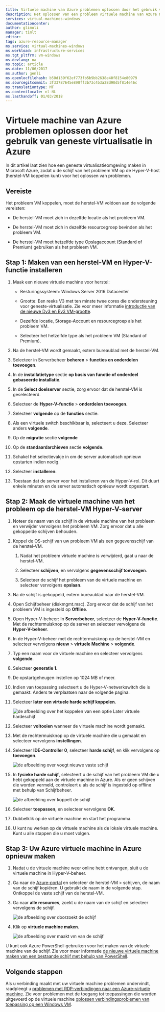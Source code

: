```yaml
---
title: Virtuele machine van Azure problemen oplossen door het gebruik van geneste virtualisatie in Azure | Microsoft Docs
description: Het oplossen van een probleem virtuele machine van Azure met behulp van geneste virtualisatie in Azure
services: virtual-machines-windows
documentationcenter: 
author: glimoli
manager: timlt
editor: 
tags: azure-resource-manager
ms.service: virtual-machines-windows
ms.workload: infrastructure-services
ms.tgt_pltfrm: vm-windows
ms.devlang: na
ms.topic: article
ms.date: 11/06/2017
ms.author: genli
ms.openlocfilehash: b50d139f62ef773fb5b9bb2638e40f8154e80979
ms.sourcegitcommit: 3f33787645e890ff3b73c4b3a28d90d5f814e46c
ms.translationtype: MT
ms.contentlocale: nl-NL
ms.lasthandoff: 01/03/2018
---
```

# <a name="troubleshoot-a-problem-azure-vm-by-using-nested-virtualization-in-azure"></a>Virtuele machine van Azure problemen oplossen door het gebruik van geneste virtualisatie in Azure

In dit artikel laat zien hoe een geneste virtualisatieomgeving maken in Microsoft Azure, zodat u de schijf van het probleem VM op de Hyper-V-host (herstel-VM koppelen kunt) voor het oplossen van problemen.

## <a name="prerequisite"></a>Vereiste

Het probleem VM koppelen, moet de herstel-VM voldoen aan de volgende vereisten:

-   De herstel-VM moet zich in dezelfde locatie als het probleem VM.

-   De herstel-VM moet zich in dezelfde resourcegroep bevinden als het probleem VM.

-   De herstel-VM moet hetzelfde type Opslagaccount (Standard of Premium) gebruiken als het probleem VM.

## <a name="step-1-create-a-recovery-vm-and-install-hyper-v-role"></a>Stap 1: Maken van een herstel-VM en Hyper-V-functie installeren

1.  Maak een nieuwe virtuele machine voor herstel:

    -  Besturingssysteem: Windows Server 2016 Datacenter

    -  Grootte: Een reeks V3 met ten minste twee cores die ondersteuning voor geneste-virtualisatie. Zie voor meer informatie [introductie van de nieuwe Dv3 en Ev3 VM-grootte](https://azure.microsoft.com/blog/introducing-the-new-dv3-and-ev3-vm-sizes/).

    -  Dezelfde locatie, Storage-Account en resourcegroep als het probleem VM.

    -  Selecteer het hetzelfde type als het probleem VM (Standard of Premium).

2.  Na de herstel-VM wordt gemaakt, extern bureaublad met de herstel-VM.

3.  Selecteer in Serverbeheer **beheren** > **functies en onderdelen toevoegen**.

4.  In de **installatietype** sectie **op basis van functie of onderdeel gebaseerde installatie**.

5.  In de **Select doelserver** sectie, zorg ervoor dat de herstel-VM is geselecteerd.

6.  Selecteer de **Hyper-V-functie** > **onderdelen toevoegen**.

7.  Selecteer **volgende** op de **functies** sectie.

8.  Als een virtuele switch beschikbaar is, selecteert u deze. Selecteer anders **volgende**.

9.  Op de **migratie** sectie **volgende**

10. Op de **standaardarchieven** sectie **volgende**.

11. Schakel het selectievakje in om de server automatisch opnieuw opstarten indien nodig.

12. Selecteer **installeren**.

13. Toestaan dat de server voor het installeren van de Hyper-V-rol. Dit duurt enkele minuten en de server automatisch opnieuw wordt opgestart.

## <a name="step-2-create-the-problem-vm-on-the-recovery-vms-hyper-v-server"></a>Stap 2: Maak de virtuele machine van het probleem op de herstel-VM Hyper-V-server

1.  Noteer de naam van de schijf in de virtuele machine van het probleem en verwijder vervolgens het probleem VM. Zorg ervoor dat u alle gekoppelde schijven behouden. 

2.  Koppel de OS-schijf van uw probleem VM als een gegevensschijf van de herstel-VM.

    1.  Nadat het probleem virtuele machine is verwijderd, gaat u naar de herstel-VM.

    2.  Selecteer **schijven**, en vervolgens **gegevensschijf toevoegen**.

    3.  Selecteer de schijf het probleem van de virtuele machine en selecteer vervolgens **opslaan**.

3.  Na de schijf is gekoppeld, extern bureaublad naar de herstel-VM.

4.  Open Schijfbeheer (diskmgmt.msc). Zorg ervoor dat de schijf van het probleem VM is ingesteld op **Offline**.

5.  Open Hyper-V-beheer: In **Serverbeheer**, selecteer de **Hyper-V-functie**. Met de rechtermuisknop op de server en selecteer vervolgens de **Hyper-V-beheer**.

6.  In de Hyper-V-beheer met de rechtermuisknop op de herstel-VM en selecteer vervolgens **nieuw** > **virtuele Machine** > **volgende**.

7.  Typ een naam voor de virtuele machine en selecteer vervolgens **volgende**.

8.  Selecteer **generatie 1**.

9.  De opstartgeheugen instellen op 1024 MB of meer.

10. Indien van toepassing selecteert u de Hyper-V-netwerkswitch die is gemaakt. Anders te verplaatsen naar de volgende pagina.

11. Selecteer **later een virtuele harde schijf koppelen**.

    ![de afbeelding over het koppelen van een optie Later virtuele hardeschijf](./media/troubleshoot-vm-by-use-nested-virtualization/attach-disk-later.png)

12. Selecteer **voltooien** wanneer de virtuele machine wordt gemaakt.

13. Met de rechtermuisknop op de virtuele machine die u gemaakt en selecteer vervolgens **instellingen**.

14. Selecteer **IDE-Controller 0**, selecteer **harde schijf**, en klik vervolgens op **toevoegen**.

    ![de afbeelding over voegt nieuwe vaste schijf](./media/troubleshoot-vm-by-use-nested-virtualization/create-new-drive.png)    

15. In **fysieke harde schijf**, selecteert u de schijf van het probleem VM die u hebt gekoppeld aan de virtuele machine in Azure. Als er geen schijven die worden vermeld, controleert u als de schijf is ingesteld op offline met behulp van Schijfbeheer.

    ![de afbeelding over koppelt de schijf](./media/troubleshoot-vm-by-use-nested-virtualization/mount-disk.png)  


17. Selecteer **toepassen**, en selecteer vervolgens **OK**.

18. Dubbelklik op de virtuele machine en start het programma.

19. U kunt nu werken op de virtuele machine als de lokale virtuele machine. Kunt u alle stappen die u moet volgen.

## <a name="step-3-re-create-your-azure-vm-in-azure"></a>Stap 3: Uw Azure virtuele machine in Azure opnieuw maken

1.  Nadat u de virtuele machine weer online hebt ontvangen, sluit u de virtuele machine in Hyper-V-beheer.

2.  Ga naar de [Azure-portal](https://portal.azure.com) en selecteer de herstel-VM > schijven, de naam van de schijf kopiëren. U gebruikt de naam in de volgende stap. Ontkoppel de vaste schijf van de herstel-VM.

3.  Ga naar **alle resources**, zoekt u de naam van de schijf en selecteer vervolgens de schijf.

     ![de afbeelding over doorzoekt de schijf](./media/troubleshoot-vm-by-use-nested-virtualization/search-disk.png)     

4. Klik op **virtuele machine maken**.

     ![de afbeelding over maakt vm van de schijf](./media/troubleshoot-vm-by-use-nested-virtualization/create-vm-from-vhd.png) 

U kunt ook Azure PowerShell gebruiken voor het maken van de virtuele machine van de schijf. Zie voor meer informatie [de nieuwe virtuele machine maken van een bestaande schijf met behulp van PowerShell](create-vm-specialized.md#create-the-new-vm). 

## <a name="next-steps"></a>Volgende stappen

Als u verbinding maakt met uw virtuele machine problemen ondervindt, raadpleegt u [problemen met RDP-verbindingen naar een Azure-virtuele machine](troubleshoot-rdp-connection.md). Zie voor problemen met de toegang tot toepassingen die worden uitgevoerd op de virtuele machine [oplossen verbindingsproblemen van toepassing op een Windows VM](troubleshoot-app-connection.md).
